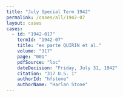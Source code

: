 ```yaml
---
title: "July Special Term 1942"
permalink: /cases/all/1942-07
layout: cases
cases:
  - id: "1942-017"
    termId: "1942-07"
    title: "ex parte QUIRIN et al."
    volume: "317"
    page: "001"
    pdfSource: "loc"
    dateDecision: "Friday, July 31, 1942"
    citation: "317 U.S. 1"
    authorId: "hfstone"
    authorName: "Harlan Stone"
---
```

